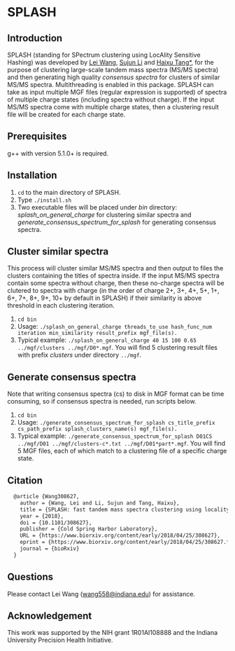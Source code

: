 # SPLASH 


## Introduction
SPLASH (standing for SPectrum clustering using LocAlity Sensitive Hashing) was developed by [Lei Wang](mailto:wang558@indiana.edu), [Sujun Li](https://scholar.google.com/citations?user=y4keCocAAAAJ&hl=en) and [Haixu Tang*](https://www.sice.indiana.edu/all-people/profile.html?profile_id=308), for the purpose of clustering large-scale tandem mass spectra (MS/MS spectra) and then generating high quality *consensus spectra* for clusters of similar MS/MS spectra. Multithreading is enabled in this package.
SPLASH can take as input multiple MGF files (regular expression is supported) of spectra of multiple charge states (including spectra without charge). If the input MS/MS spectra come with multiple charge states, then a clustering result file will be created for each charge state. 
## Prerequisites
g++ with version 5.1.0+ is required.

## Installation
1. `cd` to the main directory of SPLASH.
2. Type `./install.sh`
3. Two executable files will be placed under *bin* directory: *splash_on_general_charge* for clustering similar spectra and *generate_consensus_spectrum_for_splash* for generating consensus spectra.

## Cluster similar spectra
This process will cluster similar MS/MS spectra and then output to files the clusters containing the titles of spectra inside. If the input MS/MS spectra contain some spectra without charge, then these no-charge spectra will be clutered to spectra with charge (in the order of charge 2+, 3+, 4+, 5+, 1+, 6+, 7+, 8+, 9+, 10+ by default in SPLASH) if their similarity is above threshold in each clustering iteration. 
1. `cd bin`
2. Usage: `./splash_on_general_charge threads_to_use hash_func_num iteration min_similarity result_prefix mgf_file(s).`
3. Typical example: `./splash_on_general_charge 40 15 100 0.65 ../mgf/clusters ../mgf/D0*.mgf`. You will find 5 clustering result files with prefix *clusters* under directory `../mgf`.

## Generate consensus spectra
Note that writing consensus spectra (cs) to disk in MGF format can be time consuming, so if consensus spectra is needed, run scripts below.
1. `cd bin`
2. Usage: `./generate_consensus_spectrum_for_splash cs_title_prefix cs_path_prefix splash_clusters_name(s) mgf_file(s).`
3. Typical example: `./generate_consensus_spectrum_for_splash D01CS ../mgf/D01 ../mgf/clusters-c*.txt ../mgf/D01*part*.mgf`. You will find 5 MGF files, each of which match to a clustering file of a specific charge state.

## Citation
```latex
  @article {Wang308627,
    author = {Wang, Lei and Li, Sujun and Tang, Haixu},
    title = {SPLASH: fast tandem mass spectra clustering using locality sensitive hashing},
    year = {2018},
    doi = {10.1101/308627},
    publisher = {Cold Spring Harbor Laboratory},
    URL = {https://www.biorxiv.org/content/early/2018/04/25/308627},
    eprint = {https://www.biorxiv.org/content/early/2018/04/25/308627.full.pdf},
    journal = {bioRxiv}
  }

```

## Questions
Please contact Lei Wang (wang558@indiana.edu) for assistance.
## Acknowledgement
This work was supported by the NIH grant 1R01AI108888 and the Indiana University Precision Health Initiative.
